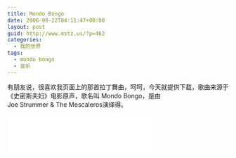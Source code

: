 ```yaml
---
title: Mondo Bongo
date: 2006-08-22T04:11:47+00:00
layout: post
guid: http://www.mstz.us/?p=462
categories:
  - 我的世界
tags:
  - mondo bongo
  - 音乐
---
```


有朋友说，很喜欢我页面上的那首拉丁舞曲，呵呵，今天就提供下载，歌曲来源于《史密斯夫妇》电影原声，歌名叫 Mondo Bongo，是由Joe Strummer & The Mescaleros演绎得。

<iframe frameborder="no" border="0" marginwidth="0" marginheight="0" width=330 height=86 src="//music.163.com/outchain/player?type=2&id=5048932&auto=1&height=66"></iframe>